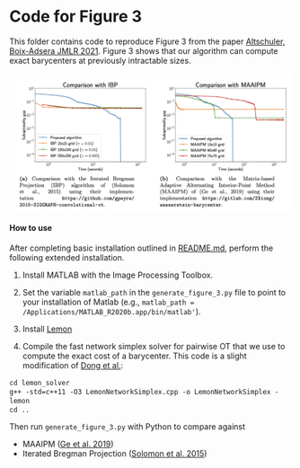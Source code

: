 
# Code for Figure 3

This folder contains code to reproduce Figure 3 from the paper [Altschuler, Boix-Adsera JMLR 2021](https://jmlr.org/papers/v22/20-588.html). Figure 3 shows that our algorithm can compute exact barycenters at previously intractable sizes.

![Figure 3](paperfig3.png)

#### How to use
After completing basic installation outlined in [README.md](../README.md), perform the following extended installation.
1. Install MATLAB with the Image Processing Toolbox.

2. Set the variable `matlab_path` in the `generate_figure_3.py` file to point to your installation of Matlab (e.g., `matlab_path = /Applications/MATLAB_R2020b.app/bin/matlab'`).

3. Install [Lemon](https://lemon.cs.elte.hu/trac/lemon)

4. Compile the fast network simplex solver for pairwise OT that we use to compute the exact cost of a barycenter. This code is a slight modification of [Dong et al.](https://github.com/twistedcubic/fast_ot):
```
cd lemon_solver
g++ -std=c++11 -O3 LemonNetworkSimplex.cpp -o LemonNetworkSimplex -lemon
cd ..
```

Then run `generate_figure_3.py` with Python to compare against
* MAAIPM ([Ge et al. 2019](https://papers.nips.cc/paper/2019/hash/0937fb5864ed06ffb59ae5f9b5ed67a9-Abstract.html))
* Iterated Bregman Projection ([Solomon et al. 2015](https://dl.acm.org/doi/10.1145/2766963))
